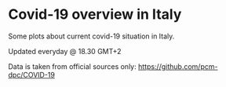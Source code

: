 # Covid-19 overview in Italy
Some plots about current covid-19 situation in Italy.

Updated everyday @ 18.30 GMT+2

Data is taken from official sources only: https://github.com/pcm-dpc/COVID-19
